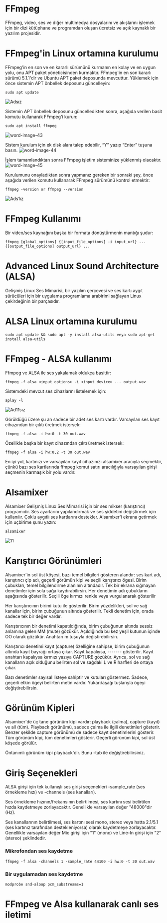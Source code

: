 # FFmpeg
FFmpeg, video, ses ve diğer multimedya dosyalarını ve akışlarını işlemek için bir dizi kütüphane ve programdan oluşan ücretsiz ve açık kaynaklı bir yazılım projesidir.
# FFmpeg'in Linux ortamına kurulumu
FFmpeg'in en son ve en kararlı sürümünü kurmanın en kolay ve en uygun yolu, onu APT paket yöneticisinden kurmaktır.
FFmpeg'in en son kararlı sürümü 5.1.1'dir ve Ubuntu APT paket deposunda mevcuttur.
Yüklemek için önce sistemin APT önbellek deposunu güncelleyin:
```
sudo apt update
```
![Adsız](https://user-images.githubusercontent.com/109519208/187784361-c335dc09-8572-491b-860b-32c0a70da9ba.png)


Sistemin APT önbellek deposunu güncelledikten sonra, aşağıda verilen basit komutu kullanarak FFmpeg'i kurun:
```
sudo apt install ffmpeg
```
![word-image-43](https://user-images.githubusercontent.com/109519208/187784807-394c7206-a168-4b3a-93f9-f5db37f1438b.png)

Sistem kurulum için ek disk alanı talep edebilir, “Y” yazıp “Enter” tuşuna basın.
![word-image-44](https://user-images.githubusercontent.com/109519208/187785325-5a5f714b-bcec-43d9-b243-3b7613ecd6da.png)

İşlem tamamlandıktan sonra FFmpeg işletim sisteminize yüklenmiş olacaktır.
![word-image-45](https://user-images.githubusercontent.com/109519208/187785571-a87e12aa-1da1-41f7-a9f2-f703d1478b9f.png)

Kurulumunu onayladıktan sonra yapmanız gereken bir sonraki şey, önce aşağıda verilen komutu kullanarak FFmpeg sürümünü kontrol etmektir:
```
ffmpeg -version or ffmpeg --version
```
![Ads1ız](https://user-images.githubusercontent.com/109519208/187786048-30fefada-cb21-4759-8595-f64293cd1ed0.png)

# FFmpeg Kullanımı
Bir video/ses kaynağını başka bir formata dönüştürmenin mantığı şudur:
```
ffmpeg [global_options] {[input_file_options] -i input_url} ... {[output_file_options] output_url} ...
```

# Advanced Linux Sound Architecture (ALSA)
Gelişmiş Linux Ses Mimarisi, bir yazılım çerçevesi ve ses kartı aygıt sürücüleri için bir uygulama programlama arabirimi sağlayan Linux çekirdeğinin bir parçasıdır. 
# ALSA Linux ortamına kurulumu
```
sudo apt update && sudo apt -y install alsa-utils veya sudo apt-get install alsa-utils
```
# FFmpeg - ALSA kullanımı
Ffmpeg ve ALSA ile ses yakalamak oldukça basittir:
```
ffmpeg -f alsa <input_options> -i <input_device> ... output.wav
```
Sistemdeki mevcut ses cihazlarını listelemek için:
```
aplay -l
```
![Ad11sız](https://user-images.githubusercontent.com/109519208/187791009-b18378ed-f1c2-4a62-b5a2-a39571fb8b74.png)

Görüldüğü üzere şu an sadece bir adet ses kartı vardır. Varsayılan ses kayıt cihazından bir çıktı üretmek istersek:
```
ffmpeg -f alsa -i hw:0 -t 30 out.wav
```
Özellikle başka bir kayıt cihazından çıktı üretmek istersek:
```
ffmpeg -f alsa -i hw:0,2 -t 30 out.wav
```
En iyi yol, kartınızı ve varsayılan kayıt cihazınızı alsamixer aracıyla seçmektir, çünkü bazı ses kartlarında ffmpeg komut satırı aracılığıyla varsayılan girişi seçmenin karmaşık bir yolu vardır.
# Alsamixer
Alsamixer Gelişmiş Linux Ses Mimarisi için bir ses mikser (karıştırıcı) programıdır. Ses ayarlarını yapılandırmak ve ses şiddetini değiştirmek için kullanılır. Çoklu aygıtlı ses kartlarını destekler. Alsamixer'i ekrana getirmek için uçbirime şunu yazın:
```
alsamixer
```
![11](https://user-images.githubusercontent.com/109519208/187793185-84c63924-9cdc-4c90-b6d7-e4a751ff287a.png)
# Karıştırıcı Görünümleri
Alsamixer'in sol üst köşesi, bazı temel bilgileri gösteren alandır: ses kart adı, karıştırıcı çip adı, geçerli görümün kipi ve seçili karıştırıcı ögesi.
Birim çubukları, temel bilgilendirme alanının altındadır. Tek bir ekrana sığmayan denetimler için sola sağa kaydırabilirsin. Her denetimin adı çubukların aşağısında gösterilir. Seçili öge kırmızı renkle veya vurgulanarak gösterilir

Her karıştırıcının birimi kutu ile gösterilir. Birim yüzdelikleri, sol ve sağ kanallar için, birim çubuğunun altında gösterilir. Tekli denetim için, orada sadece tek bir değer vardır.

Karıştırıcının bir denetimi kapatıldığında, birim çubuğunun altında sessiz anlamına gelen MM (mute) gözükür. Açıldığında bu kez yeşil kutunun içinde OO olarak gözükür. Anahtarı m tuşuyla değiştirebilirsin.

Karıştırıcı denetimi kayıt (capture) özelliğine sahipse, birim çubuğunun altında kayıt bayrağı ortaya çıkar. Kayıt kapalıysa, ------- gösterilir. Kayıt anahtarı kapalıysa kırmızı yazıya CAPTURE gözükür. Ayrıca, sol ve sağ kanalların açık olduğunu belirten sol ve sağdaki L ve R harfleri de ortaya çıkar.

Bazı denetimler sayısal listeye sahiptir ve kutuları göstermez. Sadece, geçerli etkin ögeyi belirten metin vardır. Yukarı/aşağı tuşlarıyla ögeyi değiştirebilirsin.

# Görünüm Kipleri
Alsamixer'de üç tane görünüm kipi vardır: playback (çalma), capture (kayıt) ve all (tüm). Playback görünümü, sadece çalma ile ilgili denetimleri gösterir. Benzer şekilde capture görünümü de sadece kayıt denetimlerini gösterir. Tüm görünüm kipi, tüm denetimleri gösterir. Geçerli görünüm kipi, sol üst köşede görülür.

Öntanımlı görünüm kipi playback'dir. Bunu -tab ile değiştirebilirsiniz.

# Giriş Seçenekleri
ALSA girişi için tek kullanışlı ses girişi seçenekleri -sample_rate (ses örnekleme hızı) ve -channels (ses kanalları).

Ses örnekleme hızının/frekansının belirtilmesi, ses kartını sesi belirtilen hızda kaydetmeye zorlayacaktır. Genellikle varsayılan değer "48000"dir (Hz).

Ses kanallarının belirtilmesi, ses kartını sesi mono, stereo veya hatta 2.1/5.1 (ses kartınız tarafından destekleniyorsa) olarak kaydetmeye zorlayacaktır. Genellikle varsayılan değer Mic girişi için "1" (mono) ve Line-In girişi için "2" (stereo) şeklindedir.

### Mikrofondan ses kaydetme
```
ffmpeg -f alsa -channels 1 -sample_rate 44100 -i hw:0 -t 30 out.wav
```
### Bir uygulamadan ses kaydetme
```
modprobe snd-aloop pcm_substreams=1
```

# FFmpeg ve Alsa kullanarak canlı ses iletimi









